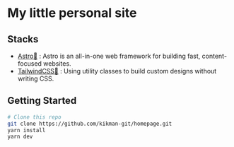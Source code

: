 # My little personal site
## Stacks
- [Astro🚀](https://astro.build/) : Astro is an all-in-one web framework for building fast, content-focused websites.
- [TailwindCSS💨](https://tailwindcss.com/) : Using utility classes to build custom designs without writing CSS. 

## Getting Started
```bash
# Clone this repo
git clone https://github.com/kikman-git/homepage.git
yarn install
yarn dev
```